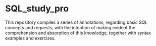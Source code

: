 # SQL_study_pro
This repository compiles a series of annotations, regarding basic SQL concepts and requests, with the intention of making evident the comprehension and absorption of this knowledge, together with syntax examples and exercises.
